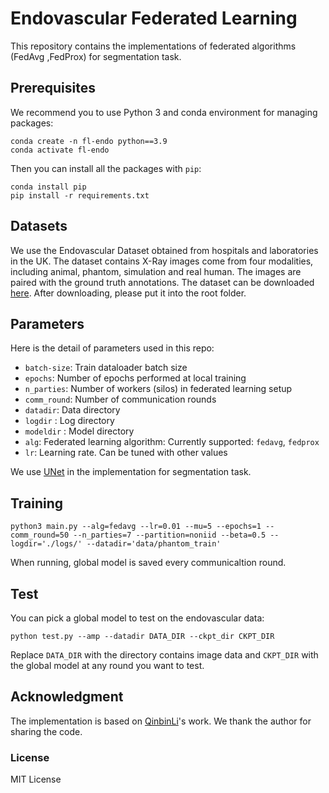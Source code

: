# Endovascular Federated Learning

This repository contains the implementations of federated algorithms (FedAvg ,FedProx) for segmentation task. 

## Prerequisites

We recommend you to use Python 3 and conda environment for managing packages: 

```
conda create -n fl-endo python==3.9
conda activate fl-endo
```

Then you can install all the packages with `pip`:
```
conda install pip 
pip install -r requirements.txt
```

## Datasets

We use the Endovascular Dataset obtained from hospitals and laboratories in the UK. The dataset contains X-Ray images come from four modalities, including animal, phantom, simulation and real human. The images are paired with the ground truth annotations. The dataset can be downloaded [here](https://vision.aioz.io/f/7b986782043d403bb50e/). After downloading, please put it into the root folder.


## Parameters 

Here is the detail of parameters used in this repo: 
- `batch-size`: Train dataloader batch size 
- `epochs`: Number of epochs performed at local training 
- `n_parties`: Number of workers (silos) in federated learning setup 
- `comm_round`: Number of communication rounds
- `datadir`: Data directory 
- `logdir` : Log directory
- `modeldir` : Model directory  
- `alg`: Federated learning algorithm: Currently supported: `fedavg`, `fedprox` 
- `lr`: Learning rate. Can be tuned with other values 

We use [UNet](https://github.com/milesial/Pytorch-UNet) in the implementation for segmentation task. 

## Training 

```
python3 main.py --alg=fedavg --lr=0.01 --mu=5 --epochs=1 --comm_round=50 --n_parties=7 --partition=noniid --beta=0.5 --logdir='./logs/' --datadir='data/phantom_train'
```

When running, global model is saved every communicaltion round. 

## Test 

You can pick a global model to test on the endovascular data: 

```
python test.py --amp --datadir DATA_DIR --ckpt_dir CKPT_DIR
```

Replace `DATA_DIR` with the directory contains image data and `CKPT_DIR` with the global model at any round you want to test.

## Acknowledgment 

The implementation is based on 
[QinbinLi](https://github.com/QinbinLi/MOON)'s work. We thank the author for sharing the code.

### License

MIT License

